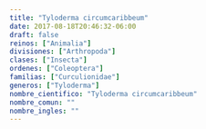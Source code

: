 ```yaml
---
title: "Tyloderma circumcaribbeum"
date: 2017-08-18T20:46:32-06:00
draft: false
reinos: ["Animalia"]
divisiones: ["Arthropoda"]
clases: ["Insecta"]
ordenes: ["Coleoptera"]
familias: ["Curculionidae"]
generos: ["Tyloderma"]
nombre_cientifico: "Tyloderma circumcaribbeum"
nombre_comun: ""
nombre_ingles: ""
---
```

